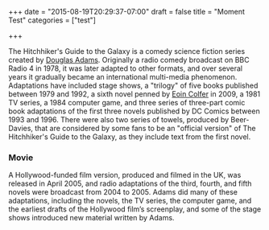 +++
date = "2015-08-19T20:29:37-07:00"
draft = false
title = "Moment Test"
categories = ["test"]

+++

The Hitchhiker's Guide to the Galaxy is a comedy science fiction series created by [Douglas Adams](https://en.wikipedia.org/wiki/Douglas_Adams). Originally a radio comedy broadcast on BBC Radio 4 in 1978, it was later adapted to other formats, and over several years it gradually became an international multi-media phenomenon. Adaptations have included stage shows, a "trilogy" of five books published between 1979 and 1992, a sixth novel penned by [Eoin Colfer](https://en.wikipedia.org/wiki/Eoin_Colfer) in 2009, a 1981 TV series, a 1984 computer game, and three series of three-part comic book adaptations of the first three novels published by DC Comics between 1993 and 1996. There were also two series of towels, produced by Beer-Davies, that are considered by some fans to be an "official version" of The Hitchhiker's Guide to the Galaxy, as they include text from the first novel. 

### Movie

A Hollywood-funded film version, produced and filmed in the UK, was released in April 2005, and radio adaptations of the third, fourth, and fifth novels were broadcast from 2004 to 2005. Adams did many of these adaptations, including the novels, the TV series, the computer game, and the earliest drafts of the Hollywood film’s screenplay, and some of the stage shows introduced new material written by Adams.
